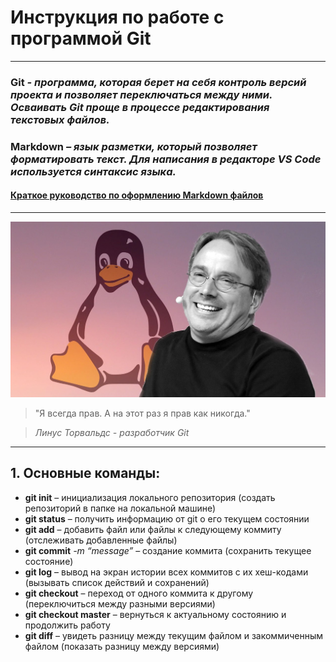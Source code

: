 # **Инструкция по работе с программой Git**
-------------------------------------------

### __Git__ *- программа, которая берет на себя контроль версий проекта и позволяет переключаться между ними. Осваивать Git проще в процессе редактирования текстовых файлов.*
### __Markdown__ *– язык разметки, который позволяет форматировать текст. Для написания в редакторе VS Code используется синтаксис языка.*
#### [Краткое руководство по оформлению Markdown файлов](https://doka.guide/tools/markdown "Оформление Markdown файлов")
-------------------------------------------
![>Я всегда прав. А на этот раз я прав как никогда. Линус Торвальдс - разработчик Git](Torvalds_Linus.jpg)
> "Я всегда прав. А на этот раз я прав как никогда." 

> *Линус Торвальдс - разработчик Git*
------------------------------------------------------------

## **1. Основные команды:**
- **git init** – инициализация локального репозитория (создать репозиторий в папке на локальной машине)
- **git status** – получить информацию от git о его текущем состоянии
- **git add** – добавить файл или файлы к следующему коммиту (отслеживать добавленные файлы)
- **git commit** *-m “message”* – создание коммита (сохранить текущее состояние)
- **git log** – вывод на экран истории всех коммитов с их хеш-кодами (вызывать список действий и сохранений)
- **git checkout** – переход от одного коммита к другому (переключиться между разными версиями)
- **git checkout master** – вернуться к актуальному состоянию и продолжить работу
- **git diff** – увидеть разницу между текущим файлом и закоммиченным файлом (показать разницу между версиями)

